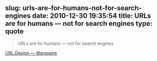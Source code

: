 slug: urls-are-for-humans-not-for-search-engines
date: 2010-12-30 19:35:54
title: URLs are for humans — not for search engines
type: quote
---

> URLs are for humans — not for search engines

[URL Design — Warpspire](http://warpspire.com/posts/url-design/)

